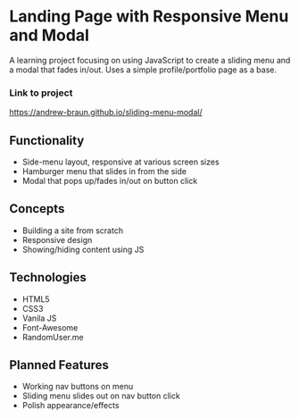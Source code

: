 # Landing Page with Responsive Menu and Modal

A learning project focusing on using JavaScript to create a sliding menu and a modal that fades in/out. Uses a simple profile/portfolio page as a base.

### Link to project

https://andrew-braun.github.io/sliding-menu-modal/

## Functionality

- Side-menu layout, responsive at various screen sizes
- Hamburger menu that slides in from the side
- Modal that pops up/fades in/out on button click

## Concepts

- Building a site from scratch
- Responsive design
- Showing/hiding content using JS

## Technologies

- HTML5
- CSS3
- Vanila JS
- Font-Awesome
- RandomUser.me

## Planned Features

- Working nav buttons on menu
- Sliding menu slides out on nav button click
- Polish appearance/effects
